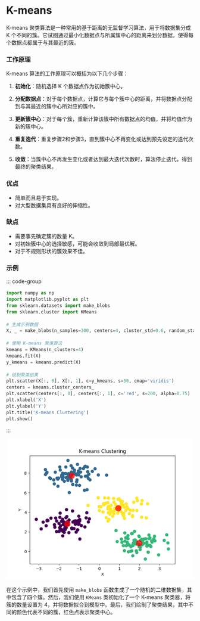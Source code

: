 # K-means

K-means 聚类算法是一种常用的基于距离的无监督学习算法，用于将数据集分成 K 个不同的簇。它试图通过最小化数据点与所属簇中心的距离来划分数据，使得每个数据点都属于与其最近的簇。

### 工作原理
K-means 算法的工作原理可以概括为以下几个步骤：

1. **初始化**：随机选择 K 个数据点作为初始簇中心。

2. **分配数据点**：对于每个数据点，计算它与每个簇中心的距离，并将数据点分配到与其最近的簇中心所对应的簇中。

3. **更新簇中心**：对于每个簇，重新计算该簇中所有数据点的均值，并将均值作为新的簇中心。

4. **重复迭代**：重复步骤2和步骤3，直到簇中心不再变化或达到预先设定的迭代次数。

5. **收敛**：当簇中心不再发生变化或者达到最大迭代次数时，算法停止迭代，得到最终的聚类结果。

### 优点
- 简单而且易于实现。
- 对大型数据集具有良好的伸缩性。

### 缺点
- 需要事先确定簇的数量 K。
- 对初始簇中心的选择敏感，可能会收敛到局部最优解。
- 对于不规则形状的簇效果不佳。

### 示例
::: code-group
```python
import numpy as np
import matplotlib.pyplot as plt
from sklearn.datasets import make_blobs
from sklearn.cluster import KMeans

# 生成示例数据
X, _ = make_blobs(n_samples=300, centers=4, cluster_std=0.6, random_state=0)

# 使用 K-means 聚类算法
kmeans = KMeans(n_clusters=4)
kmeans.fit(X)
y_kmeans = kmeans.predict(X)

# 绘制聚类结果
plt.scatter(X[:, 0], X[:, 1], c=y_kmeans, s=50, cmap='viridis')
centers = kmeans.cluster_centers_
plt.scatter(centers[:, 0], centers[:, 1], c='red', s=200, alpha=0.75)
plt.xlabel('X')
plt.ylabel('Y')
plt.title('K-means Clustering')
plt.show()
```
:::

![alt text](image-22.png)

在这个示例中，我们首先使用 `make_blobs` 函数生成了一个随机的二维数据集，其中包含了四个簇。然后，我们使用 `KMeans` 类初始化了一个 K-means 聚类器，将簇的数量设置为 4，并将数据拟合到模型中。最后，我们绘制了聚类结果，其中不同的颜色代表不同的簇，红色点表示聚类中心。